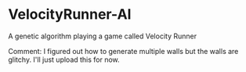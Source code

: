 # VelocityRunner-AI
A genetic algorithm playing a game called Velocity Runner

Comment: I figured out how to generate multiple walls but the walls are glitchy. I'll just upload this for now.
